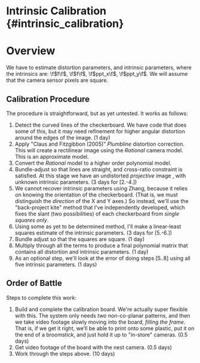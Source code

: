 
Intrinsic Calibration                {#intrinsic_calibration}
=====================

# Overview

We have to estimate distortion parameters, and intrinsic parameters, where the intrinsics are: \f$f\f$, \f$f\f$, \f$ppt_x\f$, \f$ppt_y\f$. We will assume that the camera sensor pixels are square.

## Calibration Procedure

The procedure is straightforward, but as yet untested. It works as follows:

 1. Detect the curved lines of the checkerboard. We have code that does some of this, but it may need refinement for higher angular distortion around the edges of the image. (1 day)
 2. Apply "Claus and Fitzgibbon (2005)" _Plumbline_ distortion correction. This will create a rectilinear image using the _Rational_ camera model. This is an approximate model. 
 3. Convert the _Rational_ model to a higher order polynomial model. 
 4. Bundle-adjust so that lines are straight, and cross-ratio constraint is satisfied. At this stage we have an undistorted _projective_ image , with unknown intrinsic parameters. (3 days for [2.-4.])
 5. We cannot recover intrinsic parameters using Zhang, because it relies on knowing the orientation of the checkerboard. (That is, we must distinguish the _direction_ of the X and Y axes.) So instead, we'll use the "back-project kite" method that I've independently developed, which fixes the slant (two possibilities) of each checkerboard from _single squares only_.
 6. Using some as yet to be determined method, I'll make a linear-least squares estimate of the intrinsic parameters. (3 days for [5.-6.])
 7. Bundle adjust so that the squares are square. (1 day)
 8. Multiply through all the terms to produce a final polynomial matrix that contains all distortion and intrinsic parameters. (1 day)
 9. As an optional step, we'll look at the error of doing steps [5..8] using all five intrinsic parameters. (1 days)
 
## Order of Battle

Steps to complete this work:
 
 1. Build and complete the calibration board. We're actually super flexible with this. The system only needs _two_ non-co-planar patterns, and then we take video footage slowly moving into the board, _filling the frame_. That is, if we get it right, we'll be able to print onto some plastic, put it on the end of a broomstick, and just hold it up to "in-store" cameras. (0.5 days)
 2. Get video footage of the board with the nest camera. (0.5 days)
 3. Work through the steps above. (10 days)


 




